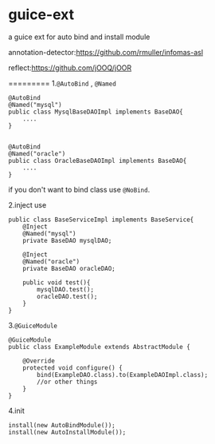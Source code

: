 guice-ext
=========
a guice ext for auto bind and install module

annotation-detector:https://github.com/rmuller/infomas-asl

reflect:https://github.com/jOOQ/jOOR


=========
1.``@AutoBind`` , ``@Named`` 
````
@AutoBind
@Named("mysql")
public class MysqlBaseDAOImpl implements BaseDAO{
	....
}


@AutoBind
@Named("oracle")
public class OracleBaseDAOImpl implements BaseDAO{
	....
}

````
if you don't want to bind class use ``@NoBind``.

2.inject use
````
public class BaseServiceImpl implements BaseService{
	@Inject
	@Named("mysql")
	private BaseDAO mysqlDAO;
	
	@Inject
	@Named("oracle")
	private BaseDAO oracleDAO;
	
	public void test(){
		mysqlDAO.test();
		oracleDAO.test();
	}
}
````
3.``@GuiceModule``
````
@GuiceModule
public class ExampleModule extends AbstractModule {

	@Override
	protected void configure() {
		bind(ExampleDAO.class).to(ExampleDAOImpl.class);
		//or other things
	}
}
````
4.init 
````
install(new AutoBindModule());
install(new AutoInstallModule());
````

